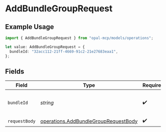# AddBundleGroupRequest

## Example Usage

```typescript
import { AddBundleGroupRequest } from "opal-mcp/models/operations";

let value: AddBundleGroupRequest = {
  bundleId: "32acc112-21ff-4669-91c2-21e27683eaa1",
};
```

## Fields

| Field                                                                                        | Type                                                                                         | Required                                                                                     | Description                                                                                  | Example                                                                                      |
| -------------------------------------------------------------------------------------------- | -------------------------------------------------------------------------------------------- | -------------------------------------------------------------------------------------------- | -------------------------------------------------------------------------------------------- | -------------------------------------------------------------------------------------------- |
| `bundleId`                                                                                   | *string*                                                                                     | :heavy_check_mark:                                                                           | The ID of the bundle.                                                                        | 32acc112-21ff-4669-91c2-21e27683eaa1                                                         |
| `requestBody`                                                                                | [operations.AddBundleGroupRequestBody](../../models/operations/addbundlegrouprequestbody.md) | :heavy_check_mark:                                                                           | N/A                                                                                          |                                                                                              |